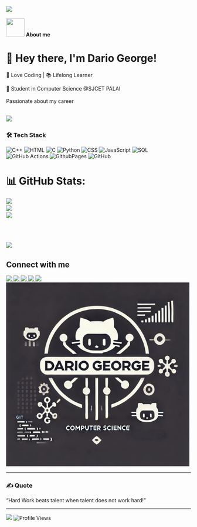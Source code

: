 <img src="https://github.com/Anmol-Baranwal/Cool-GIFs-For-GitHub/assets/74038190/d48893bd-0757-481c-8d7e-ba3e163feae7" />

**<img src="https://user-images.githubusercontent.com/108933534/210176487-bb71ad61-85d6-4027-a637-5384e9a95733.gif" width="50" height="50"/>** **About me**

# 👋 Hey there, I'm Dario George!
🚀 Love Coding | 📚 Lifelong Learner

🌱 Student in Computer Science @SJCET PALAI <br>
<br>
Passionate about my career

<br>
<img src="https://64.media.tumblr.com/005e37a86478a9c92da7d4d3d7464b40/2bd29f0062317531-b1/s400x600/c7edc142895bc810339223dfddf2aa57ced0c32b.gif" width="1000"/>

### 🛠 Tech Stack

![C++](https://img.shields.io/badge/c++-%231572B6.svg?style=for-the-badge&logo=css3&logoColor=white) ![HTML](https://img.shields.io/badge/html-%23E34F26.svg?style=for-the-badge&logo=html5&logoColor=white) ![C](https://img.shields.io/badge/c-%231572B6.svg?style=for-the-badge&logo=css3&logoColor=white) ![Python](https://img.shields.io/badge/Python-3776AB?style=for-the-badge&logo=python&logoColor=white) 
![CSS](https://img.shields.io/badge/CSS-%231572B6.svg?style=for-the-badge&logo=css&logoColor=white) ![JavaScript](https://img.shields.io/badge/JavaScript-F7DF1E?style=for-the-badge&logo=javascript&logoColor=black) ![SQL](https://img.shields.io/badge/sql-%231572B6.svg?style=for-the-badge&logo=css3&logoColor=white)  ![GitHub Actions](https://img.shields.io/badge/github%20actions-%232671E5.svg?style=for-the-badge&logo=githubactions&logoColor=white)
![GithubPages](https://img.shields.io/badge/github%20pages-121013?style=for-the-badge&logo=github&logoColor=white)  ![GitHub](https://img.shields.io/badge/github-%23121011.svg?style=for-the-badge&logo=github&logoColor=white) <br>
# 📊 GitHub Stats:

![](https://github-readme-stats.vercel.app/api?username=dariogeorge21&theme=tokyonight&hide_border=true&include_all_commits=false&count_private=false)<br/>
![](https://github-readme-streak-stats.herokuapp.com/?user=dariogeorge21&theme=tokyonight&hide_border=true)<br/>
![](https://github-readme-stats.vercel.app/api/top-langs/?username=dariogeorge21&theme=tokyonight&hide_border=true&include_all_commits=true&count_private=true&layout=compact)




<br><br>

<img src="https://64.media.tumblr.com/005e37a86478a9c92da7d4d3d7464b40/2bd29f0062317531-b1/s400x600/c7edc142895bc810339223dfddf2aa57ced0c32b.gif" width="900"/>

## Connect with me  
<a href="https://www.linkedin.com/in/dariogeorge21/" target="_blank">
  <img src="https://img.icons8.com/color/48/000000/linkedin.png"/>
</a>
<a href="https://leetcode.com/u/dariogeorge21/" target="_blank">
  <img src="https://upload.wikimedia.org/wikipedia/commons/1/19/LeetCode_logo_black.png" width="40"/>
</a>
<a href="https://twitter.com/dariogeorge21" target="_blank">
  <img src="https://img.icons8.com/color/48/000000/twitter.png"/>
</a>
<a href="mailto:edu.dariogeorge21@gmail.com" target="_blank">
  <img src="https://img.icons8.com/color/48/000000/gmail.png"/>
</a>
<a href="https://instagram.com/dariogeorge21" target="_blank">
  <img src="https://img.icons8.com/color/48/000000/instagram-new.png"/>
</a>
<br>
<img src="https://raw.githubusercontent.com/dariogeorge21/dariogeorge21/main/logo.jpg" width="500" >

<hr> 

###  ✍️ Quote

“Hard Work beats talent when talent does not work hard!”  

                                                 

---

[![](https://visitcount.itsvg.in/api?id=dariogeorge21&icon=7&color=0)](https://visitcount.itsvg.in)
![Profile Views](https://komarev.com/ghpvc/?username=dariogeorge21)
<!---
dariogeorge21/dariogeorge21 is a ✨ special ✨ repository because its `README.md` (this file) appears on your GitHub profile.
You can click the Preview link to take a look at your changes.
--->
